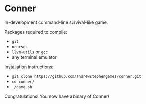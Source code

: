 # Conner
In-development command-line survival-like game.

Packages required to compile:
* `git`
* `ncurses`
* `llvm-utils` or `gcc`
* any terminal emulator

Installation instructions:
* `git clone https://github.com/andrewstephengames/conner.git`
* `cd conner/`
* `./game.sh`

Congratulations! You now have a binary of Conner!
